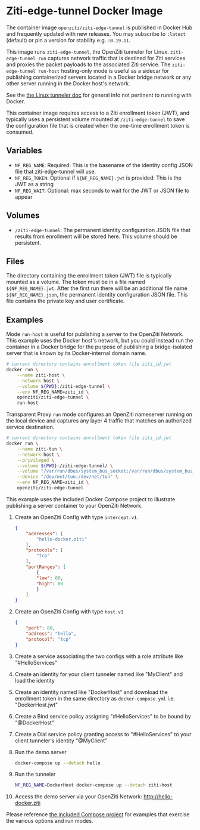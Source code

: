 # Ziti-edge-tunnel Docker Image

The container image `openziti/ziti-edge-tunnel` is published in Docker Hub and frequently updated with new releases. You may subscribe to `:latest` (default) or pin a version for stability e.g. `:0.19.11`.

This image runs `ziti-edge-tunnel`, the OpenZiti tunneler for Linux. `ziti-edge-tunnel run` captures
network traffic that is destined for Ziti services and proxies the packet payloads
to the associated Ziti service. The `ziti-edge-tunnel run-host` hosting-only mode is useful as a sidecar for publishing containerized servers located in a Docker bridge network or any other server running in the Docker host's network.

See the [the Linux tunneler doc](https://openziti.github.io/ziti/clients/linux.html) for general info not pertinent to running with Docker.

This container image requires access to a Ziti enrollment token (JWT), and typically uses a persistent
volume mounted at `/ziti-edge-tunnel` to save the configuration file that is created
when the one-time enrollment token is consumed.

## Variables

- `NF_REG_NAME`: Required: This is the basename of the identity config JSON file that ziti-edge-tunnel will use.
- `NF_REG_TOKEN`: Optional if `${NF_REG_NAME}.jwt` is provided: This is the JWT as a string
- `NF_REG_WAIT`: Optional: max seconds to wait for the JWT or JSON file to appear

## Volumes

- `/ziti-edge-tunnel`: The permanent identity configuration JSON file that results from enrollment will be stored
  here. This volume should be persistent.

## Files

The directory containing the enrollment token (JWT) file is typically mounted as a volume.
The token must be in a file named `${NF_REG_NAME}.jwt`. After the first run there will be an additional file name `${NF_REG_NAME}.json`, the permanent identity configuration JSON file. This file contains the private key and user certificate.

## Examples

Mode `run-host` is useful for publishing a server to the OpenZiti Network. This example uses the Docker host's network, but you could instead run the container in a Docker bridge for the purpose of publishing a bridge-isolated server that is known by its Docker-internal domain name.

```bash
# current directory contains enrollment token file ziti_id.jwt
docker run \
    --name ziti-host \
    --network host \
    --volume ${PWD}:/ziti-edge-tunnel \
    --env NF_REG_NAME=ziti_id \
    openziti/ziti-edge-tunnel \
    run-host
```

Transparent Proxy `run` mode configures an OpenZiti nameserver running on the local device and captures any layer 4 traffic that matches an authorized service destination.

```bash
# current directory contains enrollment token file ziti_id.jwt
docker run \
    --name ziti-tun \
    --network host \
    --privileged \
    --volume ${PWD}:/ziti-edge-tunnel/ \
    --volume "/var/run/dbus/system_bus_socket:/var/run/dbus/system_bus_socket" \
    --device "/dev/net/tun:/dev/net/tun" \
    --env NF_REG_NAME=ziti_id \
    openziti/ziti-edge-tunnel
```

This example uses the included Docker Compose project to illustrate publishing a server container to your OpenZiti Network.

1. Create an OpenZiti Config with type `intercept.v1`.

    ```json
    {
        "addresses": [
            "hello-docker.ziti"
        ],
        "protocols": [
            "tcp"
        ],
        "portRanges": [
            {
            "low": 80,
            "high": 80
            }
        ]
    }
    ```

1. Create an OpenZiti Config with type `host.v1`

    ```json
    {
        "port": 80,
        "address": "hello",
        "protocol": "tcp"
    }
    ```

1. Create a service associating the two configs with a role attribute like "#HelloServices"
1. Create an identity for your client tunneler named like "MyClient" and load the identity
1. Create an identity named like "DockerHost" and download the enrollment token in the same directory as `docker-compose.yml` i.e. "DockerHost.jwt"
1. Create a Bind service policy assigning "#HelloServices" to be bound by "@DockerHost"
1. Create a Dial service policy granting access to "#HelloServices" to your client tunneler's identity "@MyClient"
1. Run the demo server

    ```bash
    docker-compose up --detach hello
    ```

1. Run the tunneler

    ```bash
    NF_REG_NAME=DockerHost docker-compose up --detach ziti-host
    ```

1. Access the demo server via your OpenZiti Network: http://hello-docker.ziti

Please reference [the included Compose project](docker-compose.yml) for examples that exercise the various options and run modes.
